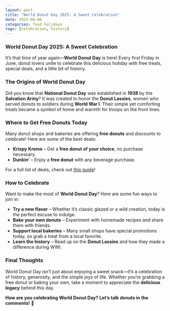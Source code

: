 ```yaml
---
layout: post
title: "World Donut Day 2025: A Sweet Celebration"
date: 2025-06-06
categories: food holidays
tags: [celebration, history]
---
```


### **World Donut Day 2025: A Sweet Celebration**  

It’s that time of year again—**World Donut Day** is here! Every first Friday in June, donut lovers unite to celebrate this delicious holiday with free treats, special deals, and a little bit of history.  

### **The Origins of World Donut Day**  

Did you know that **National Donut Day** was established in **1938** by the **Salvation Army**? It was created to honor the **Donut Lassies**, women who served donuts to soldiers during **World War I**. Their simple yet comforting treats became a symbol of home and warmth for troops on the front lines.  

### **Where to Get Free Donuts Today**  

Many donut shops and bakeries are offering **free donuts** and discounts to celebrate! Here are some of the best deals:  

- **Krispy Kreme** – Get a **free donut of your choice**, no purchase necessary.  
- **Dunkin’** – Enjoy a **free donut** with any beverage purchase.  

For a full list of deals, check out [this guide](https://www.yahoo.com/lifestyle/where-free-donuts-national-donut-110338857.html)!  

### **How to Celebrate**  

Want to make the most of **World Donut Day**? Here are some fun ways to join in:  

- **Try a new flavor** – Whether it’s classic glazed or a wild creation, today is the perfect excuse to indulge.  
- **Bake your own donuts** – Experiment with homemade recipes and share them with friends.  
- **Support local bakeries** – Many small shops have special promotions today, so grab a treat from a local favorite.  
- **Learn the history** – Read up on the **Donut Lassies** and how they made a difference during WWI.  

### **Final Thoughts**  

World Donut Day isn’t just about enjoying a sweet snack—it’s a celebration of history, generosity, and the simple joys of life. Whether you’re grabbing a free donut or baking your own, take a moment to appreciate the **delicious legacy** behind this day.  

**How are you celebrating World Donut Day? Let’s talk donuts in the comments!** 🍩  